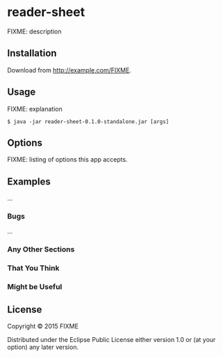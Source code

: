 # reader-sheet

FIXME: description

## Installation

Download from http://example.com/FIXME.

## Usage

FIXME: explanation

    $ java -jar reader-sheet-0.1.0-standalone.jar [args]

## Options

FIXME: listing of options this app accepts.

## Examples

...

### Bugs

...

### Any Other Sections
### That You Think
### Might be Useful

## License

Copyright © 2015 FIXME

Distributed under the Eclipse Public License either version 1.0 or (at
your option) any later version.
